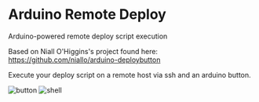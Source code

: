 Arduino Remote Deploy
=====================

Arduino-powered remote deploy script execution

Based on Niall O'Higgins's project found here: https://github.com/niallo/arduino-deploybutton

Execute your deploy script on a remote host via ssh and an arduino button.

![button](https://raw.github.com/fjordan/arduino_remote_deploy/master/arduino-button.png)
![shell](https://raw.github.com/fjordan/arduino_remote_deploy/master/shell.png)
